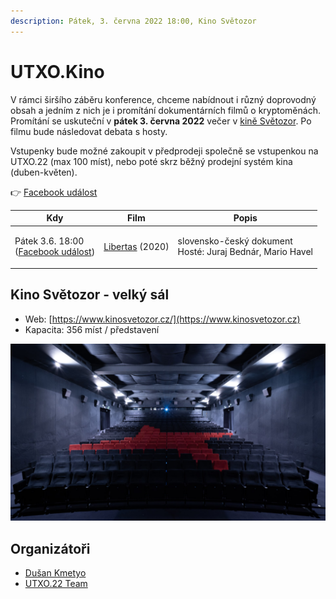 ```yaml
---
description: Pátek, 3. června 2022 18:00, Kino Světozor
---
```


# UTXO.Kino

V rámci širšího záběru konference, chceme nabídnout i různý doprovodný obsah a jedním z nich je i promítání dokumentárních filmů o kryptoměnách. Promítání se uskuteční v **pátek 3. června 2022** večer v [kině Světozor](utxo.kino.md#kino-svetozor-velky-sal). Po filmu bude následovat debata s hosty.

Vstupenky bude možné zakoupit v předprodeji společně se vstupenkou na UTXO.22 (max 100 míst), nebo poté skrz běžný prodejní systém kina (duben-květen).

👉 [Facebook událost](https://www.facebook.com/events/1349383142245910/)

| Kdy                                                                                                           | Film                                                                 | Popis                                                               |
| ------------------------------------------------------------------------------------------------------------- | -------------------------------------------------------------------- | ------------------------------------------------------------------- |
| <p>Pátek 3.6. 18:00<br>(<a href="https://www.facebook.com/events/1349383142245910/">Facebook událost</a>)</p> | [Libertas](https://www.csfd.cz/film/926287-libertas/prehled/) (2020) | <p>slovensko-český dokument<br>Hosté: Juraj Bednár, Mario Havel</p> |

## **Kino Světozor** - velký sál

* Web: [https://www.kinosvetozor.cz/](https://www.kinosvetozor.cz)
* Kapacita: 356 míst / představení

![](<../.gitbook/assets/kino-svetozor02 (1).jpeg>)

## Organizátoři

* [Dušan Kmetyo](https://twitter.com/DusanKmetyo)
* [UTXO.22 Team](../organizacni-team/)
